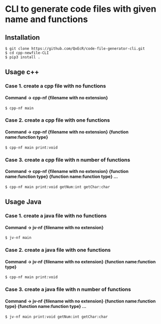 # CLI to generate code files with given name and functions


## Installation

```shell
$ git clone https://github.com/QxEcR/code-file-generator-cli.git
$ cd cpp-newfile-CLI
$ pip3 install .
```

## Usage c++

### Case 1. create a cpp file with no functions
#### Command -> cpp-nf {filename with no extension}
```shell
$ cpp-nf main
```

### Case 2. create a cpp file with one functions
#### Command -> cpp-nf {filename with no extension} {function name:function type}
```shell
$ cpp-nf main print:void
```


### Case 3. create a cpp file with n number of functions
#### Command -> cpp-nf {filename with no extension} {function name:function type} {function name:function type} ...
```shell
$ cpp-nf main print:void getNum:int getChar:char
```

## Usage Java

### Case 1. create a java file with no functions
#### Command -> jv-nf {filename with no extension}
```shell
$ jv-nf main
```

### Case 2. create a java file with one functions
#### Command -> jv-nf {filename with no extension} {function name:function type}
```shell
$ cpp-nf main print:void
```


### Case 3. create a java file with n number of functions
#### Command -> jv-nf {filename with no extension} {function name:function type} {function name:function type} ...
```shell
$ jv-nf main print:void getNum:int getChar:char
```

